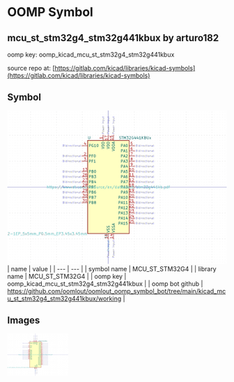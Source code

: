 # OOMP Symbol  
## mcu_st_stm32g4_stm32g441kbux  by arturo182  
  
oomp key: oomp_kicad_mcu_st_stm32g4_stm32g441kbux  
  
source repo at: [https://gitlab.com/kicad/libraries/kicad-symbols](https://gitlab.com/kicad/libraries/kicad-symbols)  
## Symbol  
  
[![working.png](working_600.png)](working.png)  
| name | value | 
| --- | --- | 
| symbol name | MCU_ST_STM32G4 | 
| library name | MCU_ST_STM32G4 | 
| oomp key | oomp_kicad_mcu_st_stm32g4_stm32g441kbux | 
| oomp bot github | https://github.com/oomlout/oomlout_oomp_symbol_bot/tree/main/kicad_mcu_st_stm32g4_stm32g441kbux/working | 
## Images  
  
[![working.png](working_140.png)](working.png)  
